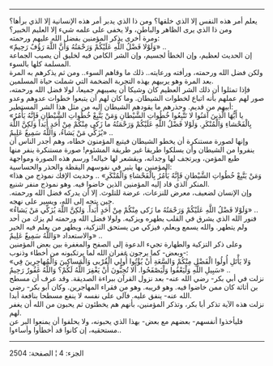 ------------------------------------------------------------------------

يعلم أمر هذه النفس إلا الذي خلقها؟ ومن ذا الذي يدبر أمر هذه الإنسانية
إلا الذي برأها؟ ومن ذا الذي يرى الظاهر والباطن، ولا يخفى على علمه شيء
إلا العليم الخبير؟  
ومرة أخرى يذكر المؤمنين بفضل الله عليهم ورحمته:  
«وَلَوْلا فَضْلُ اللَّهِ عَلَيْكُمْ وَرَحْمَتُهُ وَأَنَّ اللَّهَ رَؤُفٌ رَحِيمٌ» ..  
إن الحديث لعظيم، وإن الخطأ لجسيم، وإن الشر الكامن فيه لخليق أن يصيب
الجماعة المسلمة كلها بالسوء.  
ولكن فضل الله ورحمته، ورأفته ورعايته.. ذلك ما وقاهم السوء.. ومن ثم
يذكرهم به المرة بعد المرة وهو يربيهم بهذه التجربة الضخمة التي شملت حياة
المسلمين.  
فإذا تمثلوا أن ذلك الشر العظيم كان وشيكا أن يصيبهم جميعا، لولا فضل الله
ورحمته، صور لهم عملهم بأنه اتباع لخطوات الشيطان. وما كان لهم أن يتبعوا
خطوات عدوهم وعدو أبيهم من قديم. وحذرهم ما يقودهم الشيطان إليه من مثل هذا
الشر المستطير:  
«يا أَيُّهَا الَّذِينَ آمَنُوا لا تَتَّبِعُوا خُطُواتِ الشَّيْطانِ وَمَنْ يَتَّبِعْ خُطُواتِ الشَّيْطانِ فَإِنَّهُ
يَأْمُرُ بِالْفَحْشاءِ وَالْمُنْكَرِ. وَلَوْلا فَضْلُ اللَّهِ عَلَيْكُمْ وَرَحْمَتُهُ ما زَكى مِنْكُمْ مِنْ أَحَدٍ
أَبَداً وَلكِنَّ اللَّهَ يُزَكِّي مَنْ يَشاءُ، وَاللَّهُ سَمِيعٌ عَلِيمٌ» ..  
وإنها لصورة مستنكرة أن يخطو الشيطان فيتبع المؤمنون خطاه، وهم أجدر الناس
أن ينفروا من الشيطان وأن يسلكوا طريقا غير طريقة المشئوم! صورة مستنكرة
ينفر منها طبع المؤمن، ويرتجف لها وجدانه، ويقشعر لها خياله! ورسم هذه
الصورة ومواجهة المؤمنين بها يثير في نفوسهم اليقظة والحذر والحساسية:  
«وَمَنْ يَتَّبِعْ خُطُواتِ الشَّيْطانِ فَإِنَّهُ يَأْمُرُ بِالْفَحْشاءِ وَالْمُنْكَرِ» .. وحديث الإفك نموذج
من هذا المنكر الذي قاد إليه المؤمنين الذين خاضوا فيه. وهو نموذج منفر
شنيع.  
وإن الإنسان لضعيف، معرض للنزعات، عرضة للتلوث. إلا أن يدركه فضل الله
ورحمته. حين يتجه إلى الله، ويسير على نهجه.  
«وَلَوْلا فَضْلُ اللَّهِ عَلَيْكُمْ وَرَحْمَتُهُ ما زَكى مِنْكُمْ مِنْ أَحَدٍ أَبَداً. وَلكِنَّ اللَّهَ يُزَكِّي مَنْ
يَشاءُ» ..  
فنور الله الذي يشرق في القلب يطهره ويزكيه. ولولا فضل الله ورحمته لم يزك
من أحد ولم يتطهر. والله يسمع ويعلم، فيزكي من يستحق التزكية، ويطهر من
يعلم فيه الخير والاستعداد «وَاللَّهُ سَمِيعٌ عَلِيمٌ» ..  
وعلى ذكر التزكية والطهارة تجيء الدعوة إلى الصفح والمغفرة بين بعض
المؤمنين وبعض- كما يرجون غفران الله لما يرتكبونه من أخطاء وذنوب-:  
«وَلا يَأْتَلِ أُولُوا الْفَضْلِ مِنْكُمْ وَالسَّعَةِ أَنْ يُؤْتُوا أُولِي الْقُرْبى وَالْمَساكِينَ
وَالْمُهاجِرِينَ فِي سَبِيلِ اللَّهِ وَلْيَعْفُوا وَلْيَصْفَحُوا. أَلا تُحِبُّونَ أَنْ يَغْفِرَ اللَّهُ لَكُمْ؟
وَاللَّهُ غَفُورٌ رَحِيمٌ» ..  
نزلت في أبي بكر- رضي الله عنه- بعد نزول القرآن ببراءة الصديقة. وقد عرف
أن مسطح بن أثاثة كان ممن خاضوا فيه. وهو قريبه. وهو من فقراء المهاجرين.
وكان أبو بكر- رضي الله عنه- ينفق عليه. فآلى على نفسه لا ينفع مسطحا
بنافعة أبدا.  
نزلت هذه الآية تذكر أبا بكر، وتذكر المؤمنين، بأنهم هم يخطئون ثم يحبون من
الله أن يغفر لهم.  
فليأخذوا أنفسهم- بعضهم مع بعض- بهذا الذي يحبونه، ولا يحلفوا أن يمنعوا
البر عن مستحقيه، إن كانوا قد أخطأوا وأساءوا..

------------------------------------------------------------------------

الجزء: 4 ¦ الصفحة: 2504
